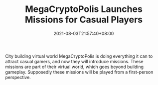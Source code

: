 ﻿---
title: "MegaCryptoPolis Launches Missions for Casual Players"
date: 2021-08-03T21:57:40+08:00
lastmod: 2021-08-03T16:45:40+08:00
draft: false
authors: ["Nourishing"]
description: "City building virtual world MegaCryptoPolis is doing everything it can to attract casual gamers, and now they will introduce missions. These missions are part of their virtual world, which goes beyond building gameplay. Supposedly these missions will be played from a first-person perspective."
featuredImage: "megacryptopolis-launches-missions-for-casual-players.png"
tags: ["Digital Collectibles","Play to Earn"]
categories: ["news"]
news: ["Digital Collectibles"]
weight: 
lightgallery: true
pinned: false
recommend: false
recommend1: false
---

City building virtual world MegaCryptoPolis is doing everything it can to attract casual gamers, and now they will introduce missions. These missions are part of their virtual world, which goes beyond building gameplay. Supposedly these missions will be played from a first-person perspective.

<!--more-->

